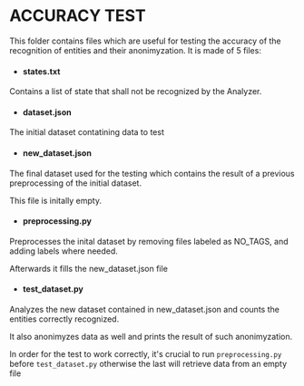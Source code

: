 # ACCURACY TEST

This folder contains files which are useful for testing the accuracy of the recognition of entities and their anonimyzation.
It is made of 5 files:

- #### states.txt
Contains a list of state that shall not be recognized by the Analyzer.

- #### dataset.json
The initial dataset contatining data to test

- #### new_dataset.json
The final dataset used for the testing which contains the result of a previous preprocessing of the initial dataset.

This file is initally empty.

- #### preprocessing.py
Preprocesses the inital dataset by removing files labeled as NO_TAGS, and adding labels where needed.

Afterwards it fills the new_dataset.json file

- #### test_dataset.py
Analyzes the new dataset contained in new_dataset.json and counts the entities correctly recognized.

It also anonimyzes data as well and prints the result of such anonimyzation.


In order for the test to work correctly, it's crucial to run `preprocessing.py` before `test_dataset.py` otherwise the last will retrieve data from an empty file

